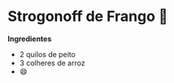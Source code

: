 # Strogonoff de Frango :chicken:

**Ingredientes**

- 2 quilos de peito
- 3 colheres de arroz
- :smile:



